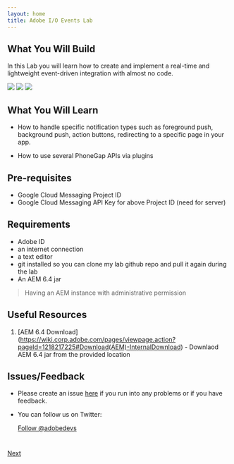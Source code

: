 ```yaml
---
layout: home
title: Adobe I/O Events Lab
---
```


## What You Will Build
In this Lab you will learn how to create and implement a real-time and lightweight event-driven integration with almost no code.

<img class="screenshot" src="images/push1.png"/>
<img class="screenshot" src="images/push2.png"/>
<img class="screenshot" src="images/push3.png"/>

## What You Will Learn

- How to handle specific notification types such as foreground push, background push, action buttons, redirecting to a specific page in your app.

- How to use several PhoneGap APIs via plugins

## Pre-requisites

- Google Cloud Messaging Project ID
- Google Cloud Messaging API Key for above Project ID (need for server)


## Requirements

- Adobe ID
- an internet connection
- a text editor
- git installed so you can clone my lab github repo and pull it again during the lab
- An AEM 6.4 jar

> Having an AEM instance with administrative permission 

## Useful Resources
1. [AEM 6.4 Download] (https://wiki.corp.adobe.com/pages/viewpage.action?pageId=1218217225#Download(AEM)-InternalDownload) - Downlaod AEM 6.4 jar from the provided location

## Issues/Feedback

- Please create an issue [here](https://github.com/kgera/IOEvents-Lab/issues) if you run
into any problems or if you have feedback.

- You can follow us on Twitter:

    <a href="https://twitter.com/adobedevs" class="twitter-follow-button" data-show-count="true"
    data-size="large" data-lang="en">Follow
    @adobedevs</a>
    <script>!function(d,s,id){var js,fjs=d.getElementsByTagName(s)[0];if(!d.getElementById(id)){js=d.createElement(s);js.id=id;js.src="//platform.twitter.com/widgets.js";fjs.parentNode.insertBefore(js,fjs);}}(document,"script","twitter-wjs");</script>


<div class="row" style="margin-top:40px;">
<div class="col-sm-12">
<a href="module1.html" class="btn btn-default pull-right">Next <i class="glyphicon
glyphicon-chevron-right"></i></a>
</div>
</div>

<script>
  (function(i,s,o,g,r,a,m){i['GoogleAnalyticsObject']=r;i[r]=i[r]||function(){
  (i[r].q=i[r].q||[]).push(arguments)},i[r].l=1*new Date();a=s.createElement(o),
  m=s.getElementsByTagName(o)[0];a.async=1;a.src=g;m.parentNode.insertBefore(a,m)
  })(window,document,'script','//www.google-analytics.com/analytics.js','ga');

  ga('create', 'UA-63182422-1', 'auto');
  ga('send', 'pageview');

</script>
